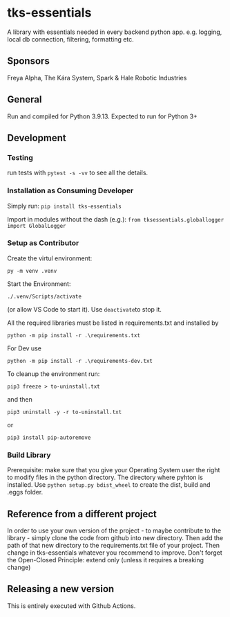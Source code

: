 # tks-essentials
A library with essentials needed in every backend python app. e.g. logging, local db connection, filtering, formatting etc.

## Sponsors
Freya Alpha,
The Kára System,
Spark & Hale Robotic Industries

## General
Run and compiled for Python 3.9.13.
Expected to run for Python 3+

## Development

### Testing
run tests with `pytest -s -vv` to see all the details.

### Installation as Consuming Developer

Simply run: `pip install tks-essentials`

Import in modules without the dash (e.g.): `from tksessentials.globallogger import GlobalLogger`

### Setup as Contributor
Create the virtul environment: 
```
py -m venv .venv
```
Start the Environment: 
```
./.venv/Scripts/activate
```
 (or allow VS Code to start it). Use `deactivate`to stop it.

All the required libraries must be listed in requirements.txt and installed by  
```
python -m pip install -r .\requirements.txt
```
For Dev use 
```
python -m pip install -r .\requirements-dev.txt
```

To cleanup the environment run:
```
pip3 freeze > to-uninstall.txt
```
 and then
```
pip3 uninstall -y -r to-uninstall.txt
```

or 
```
pip3 install pip-autoremove
```

### Build Library
Prerequisite: make sure that you give your Operating System user the right to modify files in the python directory. The directory where pyhton is installed.
Use 
```python setup.py bdist_wheel```
 to create the dist, build and .eggs folder.

## Reference from a different project
In order to use your own version of the project - to maybe contribute to the library - simply clone the code from github into new directory. Then add the path of that new directory to the requirements.txt file of your project. Then change in tks-essentials whatever you recommend to improve. Don't forget the Open-Closed Principle: extend only (unless it requires a breaking change)


## Releasing a new version

This is entirely executed with Github Actions.
